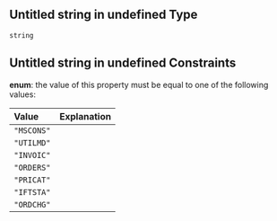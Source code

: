 ## Untitled string in undefined Type

`string`

## Untitled string in undefined Constraints

**enum**: the value of this property must be equal to one of the following values:

| Value      | Explanation |
| :--------- | :---------- |
| `"MSCONS"` |             |
| `"UTILMD"` |             |
| `"INVOIC"` |             |
| `"ORDERS"` |             |
| `"PRICAT"` |             |
| `"IFTSTA"` |             |
| `"ORDCHG"` |             |

